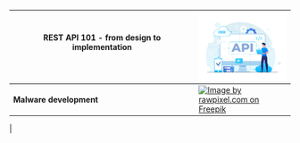 <!-- max 55 chars for the title of card -->
<!-- for the card image use 4:3 ratio -->

|**REST API 101** - from design to implementation &emsp;&emsp;&emsp;&emsp;&emsp;&emsp;&emsp;&emsp;&emsp;&emsp;&emsp;&emsp;&emsp;&emsp;&emsp;&emsp;&emsp;&emsp;&emsp;&emsp;&emsp;| [![Image by freepik](./imgs/index/rest_api_101.jpg)](./rest_api_101/main.md)|
|---|---|
|**Malware development** | [![Image by rawpixel.com on Freepik](./imgs/index/malware_development.jpg)](./malware_development/main.md)|
|
<!-- **sffjlassssssssssssssssjslfkjsljlksajlkfjlklsajlfjslakjf** | [![rest_api_101](./imgs/rest_api_101.png)](./rest_api_101/0_API_Design/api_design.md)|


<a href="https://www.freepik.com/free-vector/illustration-virus-detection_3139841.htm#fromView=search&page=1&position=0&uuid=785a5f68-5f49-441a-8103-cb9eb9bfd514&query=malware"></a>
-->